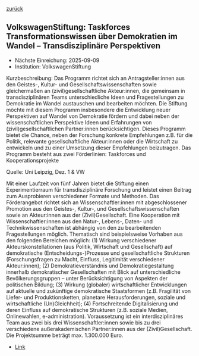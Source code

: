 [zurück](/funding/)

## VolkswagenStiftung: Taskforces Transformationswissen über Demokratien im Wandel – Transdisziplinäre Perspektiven

* Nächste Einreichung: 2025-09-09
* Institution: VolkswagenStiftung

Kurzbeschreibung: Das Programm richtet sich an Antragsteller:innen aus den Geistes-, Kultur- und Gesellschaftswissenschaften sowie gleichermaßen an (zivil)gesellschaftliche Akteur:innen, die gemeinsam in transdisziplinären Teams unterschiedliche Ideen und Fragestellungen zu Demokratie im Wandel austauschen und bearbeiten möchten. Die Stiftung möchte mit diesem Programm insbesondere die Entwicklung neuer Perspektiven auf Wandel von Demokratie fördern und dabei neben der wissenschaftlichen Perspektive Ideen und Erfahrungen von (zivil)gesellschaftlichen Partner:innen berücksichtigen. Dieses Programm bietet die Chance, neben der Forschung konkrete Empfehlungen z.B. für die Politik, relevante gesellschaftliche Akteur:innen oder die Wirtschaft zu entwickeln und zu einer Umsetzung dieser Empfehlungen beizutragen.
Das Programm besteht aus zwei Förderlinien: Taskforces und Kooperationsprojekte

Quelle: Uni Leipzig, Dez. 1 & VW

Mit einer Laufzeit von fünf Jahren bietet die Stiftung einen Experimentierraum für transdisziplinäre Forschung und leistet einen Beitrag zum Ausprobieren verschiedener Formate und Methoden. Das Förderangebot richtet sich an Wissenschaftler:innen mit abgeschlossener Promotion aus den Geistes-, Kultur-, und Gesellschaftswissenschaften sowie an Akteur:innen aus der (Zivil)Gesellschaft. Eine Kooperation mit Wissenschaftler:innen aus den Natur-, Lebens-, Daten- und Technikwissenschaften ist abhängig von den zu bearbeitenden Fragestellungen möglich. Thematisch sind beispielsweise Vorhaben aus den folgenden Bereichen möglich: (1) Wirkung verschiedener Akteurskonstellationen (aus Politik, Wirtschaft und Gesellschaft) auf demokratische (Entscheidungs-)Prozesse und gesellschaftliche Strukturen (Forschungsfragen zu Macht, Einfluss, Legitimität verschiedener Akteur:innen); (2) Demokratieverständnis und Demokratiegestaltung innerhalb demokratischer Gesellschaften mit Blick auf unterschiedliche Bevölkerungsgruppen – unter Berücksichtigung von Aspekten der politischen Bildung; (3) Wirkung (globaler) wirtschaftlicher Entwicklungen auf aktuelle und zukünftige demokratische Staatsformen (z.B. Fragilität von Liefer- und Produktionsketten, planetare Herausforderungen, soziale und wirtschaftliche (Un)Gleichheit); (4) Fortschreitende Digitalisierung und deren Einfluss auf demokratische Strukturen (z.B. soziale Medien, Onlinewahlen, e-administration). Voraussetzung ist ein interdisziplinäres Team aus zwei bis drei Wissenschaftler:innen sowie bis zu drei verschiedene außerakademischen Partner:innen aus der (Zivil)Gesellschaft. Die Projektsumme beträgt max. 1.300.000 Euro.

* [Link](https://www.volkswagenstiftung.de/de/foerderung/foerderangebot/transformationswissen-ueber-demokratien-im-wandel-transdisziplinaere-perspektiven)